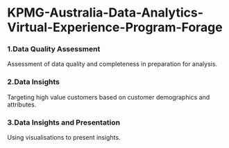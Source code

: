 # KPMG-Australia-Data-Analytics-Virtual-Experience-Program-Forage
### 1.Data Quality Assessment 
Assessment of data quality and completeness in preparation for analysis.
### 2.Data Insights
Targeting high value customers based on customer demographics and attributes. 
### 3.Data Insights and Presentation
Using visualisations to present insights.
